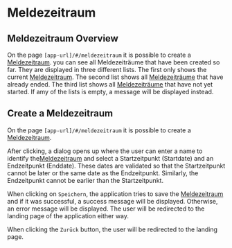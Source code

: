# Meldezeitraum

## Meldezeitraum Overview
On the page `[app-url]/#/meldezeitraum` it is possible to create a [Meldezeitraum](../glossary.md#meldezeitraum).
you can see all Meldezeiträume that have been created so far.
They are displayed in three different lists.
The first only shows the current [Meldezeitraum](../glossary.md#meldezeitraum).
The second list shows all [Meldezeiträume](../glossary.md#meldezeitraum) that have already ended.
The third list shows all [Meldezeiträume](../glossary.md#meldezeitraum) that have not yet started.
If amy of the lists is empty, a message will be displayed instead.

## Create a Meldezeitraum
On the page `[app-url]/#/meldezeitraum` it is possible to create a [Meldezeitraum](../glossary.md#meldezeitraum).

After clicking, a dialog opens up where the user can enter a name to identify the[Meldezeitraum](../glossary.md#meldezeitraum) and select a Startzeitpunkt (Startdate) and an Endzeitpunkt (Enddate).
These dates are validated so that the Startzeitpunkt cannot be later or the same date as the Endzeitpunkt. Similarly, the Endzeitpunkt cannot be earlier than the Startzeitpunkt.

When clicking on `Speichern`, the application tries to save the [Meldezeitraum](../glossary.md#meldezeitraum) and if it was successful, a success message will be displayed.
Otherwise, an error message will be displayed.
The user will be redirected to the landing page of the application either way.

When clicking the `Zurück` button, the user will be redirected to the landing page.
